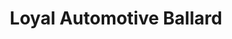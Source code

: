 ---
title: "Loyal Automotive Ballard"
url: /seattle/loyal-automotive-ballard/
shop: Autowerkstatt
---